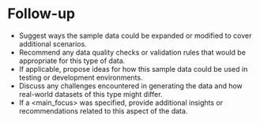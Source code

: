 # Follow-up

- Suggest ways the sample data could be expanded or modified to cover additional scenarios.
- Recommend any data quality checks or validation rules that would be appropriate for this type of data.
- If applicable, propose ideas for how this sample data could be used in testing or development environments.
- Discuss any challenges encountered in generating the data and how real-world datasets of this type might differ.
- If a <main_focus> was specified, provide additional insights or recommendations related to this aspect of the data.
